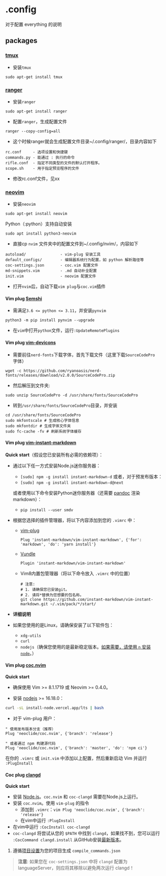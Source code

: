 # .config

对于配置 everything 的说明

## packages



### [tmux](https://github.com/tmux/tmux)

- 安装`tmux`
```
sudo apt-get install tmux
```



### [ranger](https://github.com/ranger/ranger)

- 安装`ranger`
```
sudo apt-get install ranger
```

- 配置`ranger`，生成配置文件
```
ranger --copy-config=all
```
- 这个时候ranger就会生成配置文件目录~/.config/ranger/，目录内容如下
```
rc.conf     - 选项设置和快捷键
commands.py - 能通过 : 执行的命令
rifle.conf  - 指定不同类型的文件的默认打开程序。
scope.sh    - 用于指定预览程序的文件
```
- 修改rc.conf文件，见xx






### [neovim](https://github.com/neovim/neovim/blob/master/INSTALL.md)
- 安装`neovim`
```
sudo apt-get install neovim
```

Python（:python）支持自动安装
```
sudo apt install python3-neovim
```

- 直接cp `nvim` 文件夹中的配置文件到~/.config/nvim/，内容如下
```
autoload/     			- vim-plug 安装工具 
default_configs/ 		- 编辑器系统行为配置，如 python 解析路径等
coc-settings.json  		- coc.vim 配置文件
md-snippets.vim    		- .md 自动补全配置
init.vim    			- neovim 配置文件
```

- 打开`nvim`后，自动下载`vim plug`与`coc.vim`插件








#### Vim plug [Semshi](https://github.com/numirias/semshi)
- 需满足`3.6 <= python <= 3.11`，并安装`pynvim`
```
python3 -m pip install pynvim --upgrade
````
- 在`vim`中打开`python`文件，运行`:UpdateRemotePlugins`







#### Vim plug [vim-devicons](https://github.com/ryanoasis/vim-devicons)

- 需要前往`nerd-fonts`下载字体，首先下载文件（这里下载`SourceCodePro`字体）
```
wget -c https://github.com/ryanoasis/nerd-fonts/releases/download/v2.0.0/SourceCodePro.zip
```

- 然后解压到文件夹:
```
sudo unzip SourceCodePro -d /usr/share/fonts/SourceCodePro
```

- 转到`/usr/share/fonts/SourceCodePro`目录，并安装
```
cd /usr/share/fonts/SourceCodePro
sudo mkfontscale # 生成核心字体信息
sudo mkfontdir # 生成字体文件夹
sudo fc-cache -fv # 刷新系统字体缓存
```






#### Vim plug [vim-instant-markdown](https://github.com/instant-markdown/vim-instant-markdown)

**Quick start**（假设您已安装所有必需的依赖项）：

- 通过以下任一方式安装Node.js迷你服务器：

  - `[sudo] npm -g install instant-markdown-d` 或者，对于预发布版本：
  - `[sudo] npm -g install instant-markdown-d@next`

  或者使用以下命令安装Python迷你服务器（还需要 [pandoc](https://pandoc.org/) 渲染markdown）：

  - `pip install --user smdv`

* 根据您选择的插件管理器，将以下内容添加到您的 `.vimrc` 中：

  - [vim-plug](https://github.com/junegunn/vim-plug)

    ```vim
    Plug 'instant-markdown/vim-instant-markdown', {'for': 'markdown', 'do': 'yarn install'}
    ```

  - [Vundle](https://github.com/VundleVim/Vundle.vim)

    ```vim
    Plugin 'instant-markdown/vim-instant-markdown'
    ```

  - Vim8内置包管理器（将以下命令放入 `.vimrc` 中的位置）

	```shell
    # 注意:
    # 1. 请确保您已安装git。
    # 2. 请将*替换为您想要的包名称。
    git clone https://github.com/instant-markdown/vim-instant-markdown.git ~/.vim/pack/*/start/
	```

- **详细说明**

- 如果您使用的是Linux，请确保安装了以下软件包：
  - `xdg-utils`
  - `curl`
  - `nodejs`（确保您使用的是最新稳定版本。[如果需要，请使用 `n` 安装 `node`](https://github.com/tj/n)。）


#### Vim plug [coc.nvim](https://github.com/neoclide/coc.nvim/tree/master)
**Quick start**

- 确保使用 Vim >= 8.1.1719 或 Neovim >= 0.4.0。

- 安装 [nodejs](https://nodejs.org/en/download/) >= 16.18.0：
```bash
curl -sL install-node.vercel.app/lts | bash
```

- 对于 vim-plug 用户：
```
" 使用发布版本分支（推荐）
Plug 'neoclide/coc.nvim', {'branch': 'release'}

" 或者通过 npm 构建源代码
Plug 'neoclide/coc.nvim', {'branch': 'master', 'do': 'npm ci'}
```

在你的 `.vimrc` 或 `init.vim` 中添加以上配置，然后重新启动 Vim 并运行 `:PlugInstall`




#### Coc plug [clangd](https://github.com/clangd/coc-clangd)

**Quick start**

- 安装 [Node.js](https://nodejs.org/en/)。`coc.nvim` 和 `coc-clangd` 需要在Node.js上运行。
- 安装 `coc.nvim`。使用 `vim-plug` 的指令
  - 添加到 `.vimrc`：`vim Plug 'neoclide/coc.nvim', {'branch': 'release'}`
  - 在vim中运行 `:PlugInstall`
- 在vim中运行 `:CocInstall coc-clangd`
- `coc-clangd` 将尝试从您的 `$PATH` 中找到 `clangd`，如果找不到，您可以运行 `:CocCommand clangd.install` 从GitHub安装[最新版本](https://github.com/clangd/clangd/releases)。
1. 遵循[项目设置](https://clangd.llvm.org/installation.html#project-setup)为您的项目生成 `compile_commands.json`

> **注意**: 如果您在 `coc-settings.json` 中将 `clangd` 配置为 languageServer，则应将其移除以避免两次运行 clangd！













